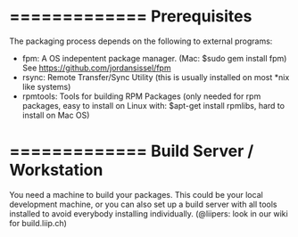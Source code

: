 =============
Prerequisites
=============

The packaging process depends on the following to external programs:

* fpm: A OS indepentent package manager. (Mac: $sudo gem install fpm) See https://github.com/jordansissel/fpm
* rsync: Remote Transfer/Sync Utility (this is usually installed on most \*nix like systems)
* rpmtools: Tools for building RPM Packages (only needed for rpm packages, easy to install on Linux with: $apt-get install rpmlibs, hard to install on Mac OS)

=============
Build Server / Workstation
==========================

You need a machine to build your packages. This could be your local development machine, or you can also set up a build server with all tools installed to avoid everybody installing individually. (@liipers: look in our wiki for build.liip.ch)